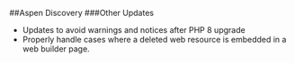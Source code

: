 ##Aspen Discovery
###Other Updates
- Updates to avoid warnings and notices after PHP 8 upgrade
- Properly handle cases where a deleted web resource is embedded in a web builder page. 
